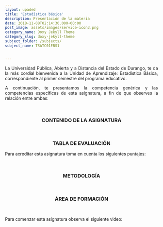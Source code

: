 ```yaml
---
layout: upaded
title: 'Estadística básica'
description: Presentación de la materia
date: 2018-11-08T02:14:30.000+00:00
post_image: assets/images/service-icon3.png
category_name: Doxy Jekyll Theme
category_slug: doxy-jekyll-theme
subject_folder: /subjects/
subject_name: TSATC01EBS1


---
```

<p align="justify">La Universidad Pública, Abierta y a Distancia del Estado de Durango, te da la más cordial bienvenida a la Unidad de Aprendizaje: Estadística Básica, correspondiente al primer semestre del programa educativo.  </p> 	
<p align="justify">A continuación, te presentamos la competencia genérica y las competencias específicas de esta asignatura, a fin de que observes la relación entre ambas: </p> 	
	
<br>	
<h3><p align="center">CONTENIDO DE LA ASIGNATURA</p></h3>	
	
<br>	
<h3><p align="center">TABLA DE EVALUACIÓN</p></h3> 	
<p>Para acreditar esta asignatura toma en cuenta los siguientes puntajes: </p>	 	
	
<br>	
<h3><p align="center">METODOLOGÍA</p></h3>
	
<br>	
<h3><p align="center">ÁREA DE FORMACIÓN</p></h3>

	
<br>
<p align="justify">Para comenzar esta asignatura observa el siguiente video:</p>	

